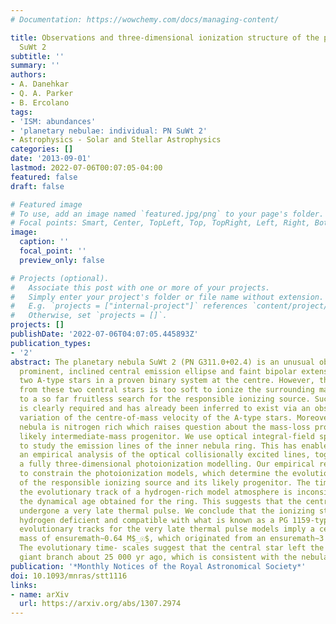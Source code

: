 ```yaml
---
# Documentation: https://wowchemy.com/docs/managing-content/

title: Observations and three-dimensional ionization structure of the planetary nebula
  SuWt 2
subtitle: ''
summary: ''
authors:
- A. Danehkar
- Q. A. Parker
- B. Ercolano
tags:
- 'ISM: abundances'
- 'planetary nebulae: individual: PN SuWt 2'
- Astrophysics - Solar and Stellar Astrophysics
categories: []
date: '2013-09-01'
lastmod: 2022-07-06T00:07:05-04:00
featured: false
draft: false

# Featured image
# To use, add an image named `featured.jpg/png` to your page's folder.
# Focal points: Smart, Center, TopLeft, Top, TopRight, Left, Right, BottomLeft, Bottom, BottomRight.
image:
  caption: ''
  focal_point: ''
  preview_only: false

# Projects (optional).
#   Associate this post with one or more of your projects.
#   Simply enter your project's folder or file name without extension.
#   E.g. `projects = ["internal-project"]` references `content/project/deep-learning/index.md`.
#   Otherwise, set `projects = []`.
projects: []
publishDate: '2022-07-06T04:07:05.445893Z'
publication_types:
- '2'
abstract: The planetary nebula SuWt 2 (PN G311.0+02.4) is an unusual object with a
  prominent, inclined central emission ellipse and faint bipolar extensions. It has
  two A-type stars in a proven binary system at the centre. However, the radiation
  from these two central stars is too soft to ionize the surrounding material leading
  to a so far fruitless search for the responsible ionizing source. Such a source
  is clearly required and has already been inferred to exist via an observed temporal
  variation of the centre-of-mass velocity of the A-type stars. Moreover, the ejected
  nebula is nitrogen rich which raises question about the mass-loss process from a
  likely intermediate-mass progenitor. We use optical integral-field spectroscopy
  to study the emission lines of the inner nebula ring. This has enabled us to perform
  an empirical analysis of the optical collisionally excited lines, together with
  a fully three-dimensional photoionization modelling. Our empirical results are used
  to constrain the photoionization models, which determine the evolutionary stage
  of the responsible ionizing source and its likely progenitor. The time- scale for
  the evolutionary track of a hydrogen-rich model atmosphere is inconsistent with
  the dynamical age obtained for the ring. This suggests that the central star has
  undergone a very late thermal pulse. We conclude that the ionizing star could be
  hydrogen deficient and compatible with what is known as a PG 1159-type star. The
  evolutionary tracks for the very late thermal pulse models imply a central star
  mass of ensuremath∼0.64 M$_☉$, which originated from an ensuremath∼3 M$_☉$ progenitor.
  The evolutionary time- scales suggest that the central star left the asymptotic
  giant branch about 25 000 yr ago, which is consistent with the nebula's age.
publication: '*Monthly Notices of the Royal Astronomical Society*'
doi: 10.1093/mnras/stt1116
links:
- name: arXiv
  url: https://arxiv.org/abs/1307.2974
---
```

